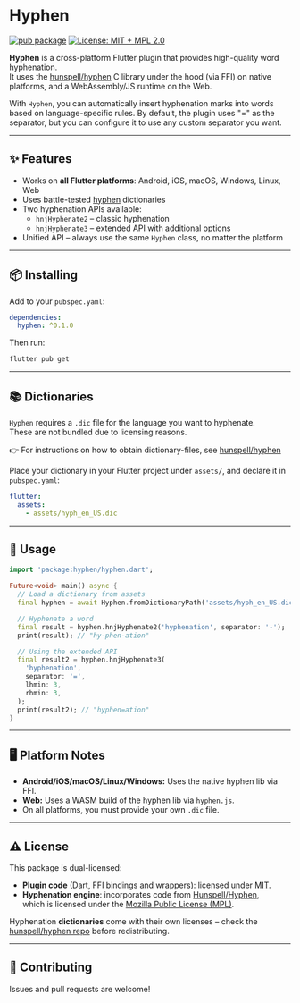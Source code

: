 # Hyphen

[![pub package](https://img.shields.io/pub/v/hyphen.svg)](https://pub.dev/packages/hyphen)
[![License: MIT + MPL 2.0](https://img.shields.io/badge/License-MIT%20+%20MPL--2.0-orange.svg)](#-license)

**Hyphen** is a cross-platform Flutter plugin that provides high-quality word hyphenation.  
It uses the [hunspell/hyphen](https://github.com/hunspell/hyphen) C library under the hood (via FFI) on native platforms, and a WebAssembly/JS runtime on the Web.

With `Hyphen`, you can automatically insert hyphenation marks into words based on language-specific rules.
By default, the plugin uses "=" as the separator, but you can configure it to use any custom separator you want.

---

## ✨ Features

- Works on **all Flutter platforms**: Android, iOS, macOS, Windows, Linux, Web
- Uses battle-tested [hyphen](https://github.com/hunspell/hyphen) dictionaries
- Two hyphenation APIs available:
  - `hnjHyphenate2` – classic hyphenation
  - `hnjHyphenate3` – extended API with additional options
- Unified API – always use the same `Hyphen` class, no matter the platform

---

## 📦 Installing

Add to your `pubspec.yaml`:

```yaml
dependencies:
  hyphen: ^0.1.0
```

Then run:

```bash
flutter pub get
```

---

## 📚 Dictionaries

`Hyphen` requires a `.dic` file for the language you want to hyphenate.  
These are not bundled due to licensing reasons.

👉 For instructions on how to obtain dictionary-files, see
[hunspell/hyphen](https://github.com/hunspell/hyphen)

Place your dictionary in your Flutter project under `assets/`, and declare it in `pubspec.yaml`:

```yaml
flutter:
  assets:
    - assets/hyph_en_US.dic
```

---

## 🚀 Usage

```dart
import 'package:hyphen/hyphen.dart';

Future<void> main() async {
  // Load a dictionary from assets
  final hyphen = await Hyphen.fromDictionaryPath('assets/hyph_en_US.dic');

  // Hyphenate a word
  final result = hyphen.hnjHyphenate2('hyphenation', separator: '-');
  print(result); // "hy-phen-ation"

  // Using the extended API
  final result2 = hyphen.hnjHyphenate3(
    'hyphenation',
    separator: '=',
    lhmin: 3,
    rhmin: 3,
  );
  print(result2); // "hyphen=ation"
}
```

---

## 🖥 Platform Notes

- **Android/iOS/macOS/Linux/Windows:** Uses the native hyphen lib via FFI.
- **Web:** Uses a WASM build of the hyphen lib via `hyphen.js`.
- On all platforms, you must provide your own `.dic` file.

---

## ⚠️ License

This package is dual-licensed:

- **Plugin code** (Dart, FFI bindings and wrappers): licensed under [MIT](./LICENSE).
- **Hyphenation engine**: incorporates code from [Hunspell/Hyphen](https://github.com/hunspell/hyphen),  
  which is licensed under the [Mozilla Public License (MPL)](./THIRD_PARTY_LICENSES.md).

Hyphenation **dictionaries** come with their own licenses – check the  
[hunspell/hyphen repo](https://github.com/hunspell/hyphen) before redistributing.

---

## 🤝 Contributing

Issues and pull requests are welcome!
